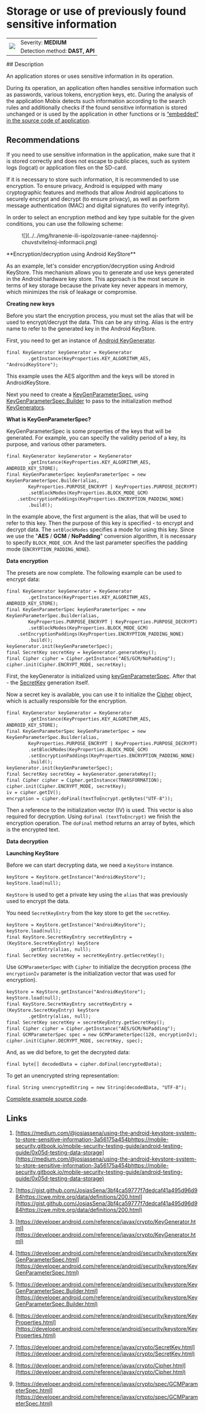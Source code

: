 # Storage or use of previously found sensitive information

<table class='noborder'>
    <colgroup>
      <col/>
      <col/>
    </colgroup>
    <tbody>
      <tr>
        <td rowspan="2"><img src="../../../img/defekt_srednij.png"/></td>
        <td>Severity:<strong> MEDIUM</strong></td>
      </tr>
      <tr>
        <td>Detection method:<strong> DAST, API</strong></td>
      </tr>
    </tbody>
</table>
## Description

An application stores or uses sensitive information in its operation.

During its operation, an application often handles sensitive information such as passwords, various tokens, encryption keys, etc. During the analysis of the application Mobix detects such information according to the search rules and additionally checks if the found sensitive information is stored unchanged or is used by the application in other functions or is [“embedded“ in the source code of application](./storing_sensitive_information_in_the_application_source_code.md).

## Recommendations

If you need to use sensitive information in the application, make sure that it is stored correctly and does not escape to public places, such as system logs (logcat) or application files on the SD-card.

If it is necessary to store such information, it is recommended to use encryption. To ensure privacy, Android is equipped with many cryptographic features and methods that allow Android applications to securely encrypt and decrypt (to ensure privacy), as well as perform message authentication (MAC) and digital signatures (to verify integrity).

In order to select an encryption method and key type suitable for the given conditions, you can use the following scheme:

<figure markdown>
![](../../img/hranenie-ili-ispolzovanie-ranee-najdennoj-chuvstvitelnoj-informacii.png)
</figure>
**Encryption/decryption using Android KeyStore**

As an example, let's consider encryption/decryption using Android KeyStore. This mechanism allows you to generate and use keys generated in the Android hardware key store. This approach is the most secure in terms of key storage because the private key never appears in memory, which minimizes the risk of leakage or compromise.

**Creating new keys**

Before you start the encryption process, you must set the alias that will be used to encrypt/decrypt the data. This can be any string. Alias is the entry name to refer to the generated key in the Android KeyStore.

First, you need to get an instance of [Android KeyGenerator](https://developer.android.com/reference/javax/crypto/KeyGenerator).

    final KeyGenerator keyGenerator = KeyGenerator
            .getInstance(KeyProperties.KEY_ALGORITHM_AES, "AndroidKeyStore");

This example uses the AES algorithm and the keys will be stored in AndroidKeyStore.

Next you need to create a [KeyGenParameterSpec](https://developer.android.com/reference/android/security/keystore/KeyGenParameterSpec.html), using [KeyGenParameterSpec.Builder](https://developer.android.com/reference/android/security/keystore/KeyGenParameterSpec.Builder.html) to pass to the initialization method [KeyGenerators](https://developer.android.com/reference/android/security/keystore/KeyGenParameterSpec.Builder.html).

**What is KeyGenParameterSpec?**

KeyGenParameterSpec is some properties of the keys that will be generated. For example, you can specify the validity period of a key, its purpose, and various other parameters.

    final KeyGenerator keyGenerator = KeyGenerator
            .getInstance(KeyProperties.KEY_ALGORITHM_AES, ANDROID_KEY_STORE);
    final KeyGenParameterSpec keyGenParameterSpec = new KeyGenParameterSpec.Builder(alias,
            KeyProperties.PURPOSE_ENCRYPT | KeyProperties.PURPOSE_DECRYPT)
            .setBlockModes(KeyProperties.BLOCK_MODE_GCM)
        .setEncryptionPaddings(KeyProperties.ENCRYPTION_PADDING_NONE)
            .build();

In the example above, the first argument is the alias, that will be used to refer to this key. Then the purpose of this key is specified - to encrypt and decrypt data. The `setBlockModes` specifies a mode for using this key. Since we use the "**AES** / **GCM** / **NoPadding**" conversion algorithm, it is necessary to specify `BLOCK_MODE_GCM`. And the last parameter specifies the padding mode (`ENCRYPTION_PADDING_NONE`).

**Data encryption**

The presets are now complete. The following example can be used to encrypt data:

    final KeyGenerator keyGenerator = KeyGenerator
            .getInstance(KeyProperties.KEY_ALGORITHM_AES, ANDROID_KEY_STORE);
    final KeyGenParameterSpec keyGenParameterSpec = new KeyGenParameterSpec.Builder(alias,
            KeyProperties.PURPOSE_ENCRYPT | KeyProperties.PURPOSE_DECRYPT)
            .setBlockModes(KeyProperties.BLOCK_MODE_GCM)
        .setEncryptionPaddings(KeyProperties.ENCRYPTION_PADDING_NONE)
            .build();
    keyGenerator.init(keyGenParameterSpec);
    final SecretKey secretKey = keyGenerator.generateKey();
    final Cipher cipher = Cipher.getInstance("AES/GCM/NoPadding");
    cipher.init(Cipher.ENCRYPT_MODE, secretKey);

First, the keyGenerator is initialized using [keyGenParameterSpec](http://developer.android.com/reference/android/security/keystore/KeyGenParameterSpec.html). After that - the [SecretKey](https://developer.android.com/reference/javax/crypto/SecretKey.html) generation itself.

Now a secret key is available, you can use it to initialize the [Cipher](https://developer.android.com/reference/javax/crypto/Cipher.html) object, which is actually responsible for the encryption.

    final KeyGenerator keyGenerator = KeyGenerator
            .getInstance(KeyProperties.KEY_ALGORITHM_AES, ANDROID_KEY_STORE);
    final KeyGenParameterSpec keyGenParameterSpec = new KeyGenParameterSpec.Builder(alias,
            KeyProperties.PURPOSE_ENCRYPT | KeyProperties.PURPOSE_DECRYPT)
            .setBlockModes(KeyProperties.BLOCK_MODE_GCM)
            .setEncryptionPaddings(KeyProperties.ENCRYPTION_PADDING_NONE)
            .build();
    keyGenerator.init(keyGenParameterSpec);
    final SecretKey secretKey = keyGenerator.generateKey();
    final Cipher cipher = Cipher.getInstance(TRANSFORMATION);
    cipher.init(Cipher.ENCRYPT_MODE, secretKey);
    iv = cipher.getIV();
    encryption = cipher.doFinal(textToEncrypt.getBytes("UTF-8"));

Then a reference to the initialization vector (IV) is used. This vector is also required for decryption. Using `doFinal (textToEncrypt)` we finish the encryption operation. The `doFinal` method returns an array of bytes, which is the encrypted text.

**Data decryption**

**Launching KeyStore**

Before we can start decrypting data, we need a `KeyStore` instance.

    keyStore = KeyStore.getInstance("AndroidKeyStore");
    keyStore.load(null);

`KeyStore` is used to get a private key using the `alias` that was previously used to encrypt the data.

You need `SecretKeyEntry` from the key store to get the `secretKey`.

    keyStore = KeyStore.getInstance("AndroidKeyStore");
    keyStore.load(null);
    final KeyStore.SecretKeyEntry secretKeyEntry = (KeyStore.SecretKeyEntry) keyStore
            .getEntry(alias, null);
    final SecretKey secretKey = secretKeyEntry.getSecretKey();

Use `GCMParameterSpec` with `Cipher` to initialize the decryption process (the `encryptionIv` parameter is the initialization vector that was used for encryption).

    keyStore = KeyStore.getInstance("AndroidKeyStore");
    keyStore.load(null);
    final KeyStore.SecretKeyEntry secretKeyEntry = (KeyStore.SecretKeyEntry) keyStore
            .getEntry(alias, null);
    final SecretKey secretKey = secretKeyEntry.getSecretKey();
    final Cipher cipher = Cipher.getInstance("AES/GCM/NoPadding");
    final GCMParameterSpec spec = new GCMParameterSpec(128, encryptionIv);
    cipher.init(Cipher.DECRYPT_MODE, secretKey, spec);

And, as we did before, to get the decrypted data:

    final byte[] decodedData = cipher.doFinal(encryptedData);

To get an unencrypted string representation:

    final String unencryptedString = new String(decodedData, "UTF-8");

[Complete example source code](https://gist.github.com/JosiasSena/3bf4ca59777f7dedcaf41a495d96d984).

## Links

1. [https://medium.com/@josiassena/using-the-android-keystore-system-to-store-sensitive-information-3a56175a454bhttps://mobile-security.gitbook.io/mobile-security-testing-guide/android-testing-guide/0x05d-testing-data-storage](https://medium.com/@josiassena/using-the-android-keystore-system-to-store-sensitive-information-3a56175a454bhttps://mobile-security.gitbook.io/mobile-security-testing-guide/android-testing-guide/0x05d-testing-data-storage)

2. [https://gist.github.com/JosiasSena/3bf4ca59777f7dedcaf41a495d96d984https://cwe.mitre.org/data/definitions/200.html](https://gist.github.com/JosiasSena/3bf4ca59777f7dedcaf41a495d96d984https://cwe.mitre.org/data/definitions/200.html)

3. [https://developer.android.com/reference/javax/crypto/KeyGenerator.html](https://developer.android.com/reference/javax/crypto/KeyGenerator.html)

4. [https://developer.android.com/reference/android/security/keystore/KeyGenParameterSpec.html](https://developer.android.com/reference/android/security/keystore/KeyGenParameterSpec.html)

5. [https://developer.android.com/reference/android/security/keystore/KeyGenParameterSpec.Builder.html](https://developer.android.com/reference/android/security/keystore/KeyGenParameterSpec.Builder.html)

6. [https://developer.android.com/reference/android/security/keystore/KeyProperties.html](https://developer.android.com/reference/android/security/keystore/KeyProperties.html)

7. [https://developer.android.com/reference/javax/crypto/SecretKey.html](https://developer.android.com/reference/javax/crypto/SecretKey.html)

8. [https://developer.android.com/reference/javax/crypto/Cipher.html](https://developer.android.com/reference/javax/crypto/Cipher.html)

9. [https://developer.android.com/reference/javax/crypto/spec/GCMParameterSpec.html](https://developer.android.com/reference/javax/crypto/spec/GCMParameterSpec.html)